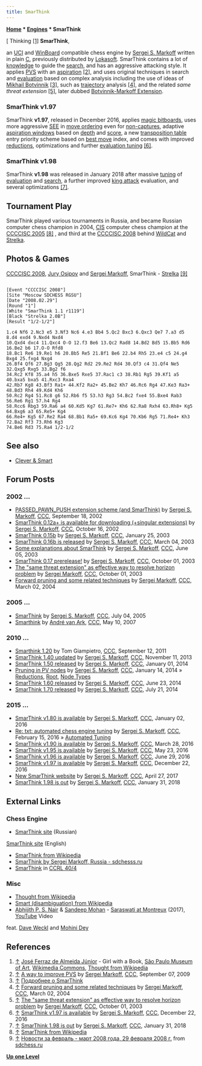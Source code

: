 ```yaml
---
title: SmarThink
---
```

**[Home](Home "Home") \* [Engines](Engines "Engines") \* SmarThink**



[ Thinking <a id="cite-note-1" href="#cite-ref-1">[1]</a>
**SmarThink**,  

an [UCI](UCI "UCI") and [WinBoard](WinBoard "WinBoard") compatible chess engine by [Sergei S. Markoff](Sergei_Markoff "Sergei Markoff") written in plain [C](C "C"), previously distributed by [Lokasoft](Lokasoft "Lokasoft"). SmarThink contains a lot of [knowledge](Knowledge "Knowledge") to guide the [search](Search "Search"), and has an aggressive attacking style. It applies [PVS](Principal_Variation_Search "Principal Variation Search") with an [aspiration](Aspiration_Windows "Aspiration Windows") <a id="cite-note-2" href="#cite-ref-2">[2]</a>, and uses original techniques in search and [evaluation](Evaluation "Evaluation") based on complex analysis including the use of ideas of [Mikhail Botvinnik](Mikhail_Botvinnik "Mikhail Botvinnik") <a id="cite-note-3" href="#cite-ref-3">[3]</a>, such as [trajectory](Trajectory "Trajectory") analysis <a id="cite-note-4" href="#cite-ref-4">[4]</a>, and the related *same threat extension* <a id="cite-note-5" href="#cite-ref-5">[5]</a>, later dubbed [Botvinnik-Markoff Extension](Botvinnik-Markoff_Extension "Botvinnik-Markoff Extension").



### SmarThink v1.97


SmarThink **v1.97**, released in December 2016, applies [magic bitboards](Magic_Bitboards "Magic Bitboards"), uses more aggressive [SEE](Static_Exchange_Evaluation "Static Exchange Evaluation") in [move ordering](Move_Ordering "Move Ordering") even for [non-captures](Move_Ordering#NonCaptures "Move Ordering"), adaptive [aspiration windows](Aspiration_Windows "Aspiration Windows") based on [depth](Depth "Depth") and [score](Score "Score"), a new [transposition table](Transposition_Table "Transposition Table") entry priority scheme based on [best move](Best_Move "Best Move") index, and comes with improved [reductions](Reductions "Reductions"), optimizations and further [evaluation tuning](Automated_Tuning "Automated Tuning") <a id="cite-note-6" href="#cite-ref-6">[6]</a>. 



### SmarThink v1.98


SmarThink **v1.98** was released in January 2018 after massive [tuning](Automated_Tuning "Automated Tuning") of [evaluation](Evaluation "Evaluation") and [search](Search "Search"), a further improved [king attack](King_Safety "King Safety") evaluation, and several optimizations <a id="cite-note-7" href="#cite-ref-7">[7]</a>.



## Tournament Play


SmarThink played various tournaments in Russia, and became Russian computer chess champion in 2004, [CIS](https://en.wikipedia.org/wiki/Commonwealth_of_Independent_States) computer chess champion at the [CCCCISC 2005](index.php?title=CCCCISC_2005&action=edit&redlink=1 "CCCCISC 2005 (page does not exist)") <a id="cite-note-8" href="#cite-ref-8">[8]</a> , and third at the [CCCCISC 2008](CCCCISC_2008 "CCCCISC 2008") behind [WildCat](WildCat "WildCat") and [Strelka](Strelka "Strelka"). 



## Photos & Games


 [](http://www.sdchess.ru/febr_march_08.htm) 
[CCCCISC 2008](CCCCISC_2008 "CCCCISC 2008"), [Jury Osipov](Jury_Osipov "Jury Osipov") and [Sergei Markoff](Sergei_Markoff "Sergei Markoff"), SmarThink - [Strelka](Strelka "Strelka") <a id="cite-note-9" href="#cite-ref-9">[9]</a>




```

[Event "CCCCISC 2008"]
[Site "Moscow SDCHESS RGSU"]
[Date "2008.02.29"]
[Round "1"]
[White "SmarThink 1.1 r1119"]
[Black "Strelka 2.0B"]
[Result "1/2-1/2"]

1.c4 Nf6 2.Nc3 e5 3.Nf3 Nc6 4.e3 Bb4 5.Qc2 Bxc3 6.Qxc3 Qe7 7.a3 d5 8.d4 exd4 9.Nxd4 Nxd4 
10.Qxd4 dxc4 11.Qxc4 O-O 12.f3 Be6 13.Qc2 Rad8 14.Bd2 Bd5 15.Bb5 Rd6 16.Be2 b6 17.O-O Rfd8 
18.Bc1 Re6 19.Re1 h6 20.Bb5 Re5 21.Bf1 Be6 22.b4 Rh5 23.e4 c5 24.g4 Bxg4 25.fxg4 Nxg4 
26.Bf4 Qf6 27.Bg3 Qg5 28.Qg2 Rd2 29.Re2 Rd4 30.Qf3 c4 31.Qf4 Ne5 32.Qxg5 Rxg5 33.Bg2 f6 
34.Rc2 Kf8 35.a4 h5 36.Bxe5 Rxe5 37.Rac1 c3 38.Rb1 Rg5 39.Kf1 a5 40.bxa5 bxa5 41.Rxc3 Rxa4 
42.Rb7 Kg8 43.Bf3 Ra1+ 44.Kf2 Ra2+ 45.Be2 Kh7 46.Rc6 Rg4 47.Ke3 Ra3+ 48.Bd3 Rh4 49.Kd4 Kh6 
50.Rc2 Rg4 51.Rc8 g6 52.Rb6 f5 53.h3 Rg3 54.Bc2 fxe4 55.Bxe4 Rab3 56.Re6 Rg1 57.h4 Rg4 
58.Rcc6 Rbg3 59.Ra6 a4 60.Kd5 Kg7 61.Re7+ Kh6 62.Ra8 Rxh4 63.Rh8+ Kg5 64.Bxg6 a3 65.Re5+ Kg4 
66.Re4+ Kg5 67.Re2 Ra4 68.Bb1 Ra5+ 69.Kc6 Kg4 70.Kb6 Rg5 71.Re4+ Kh3 72.Ba2 Rf3 73.Rh6 Kg3 
74.Be6 Rd3 75.Ra4 1/2-1/2 

```

## See also


* [Clever & Smart](Clever_%26_Smart "Clever & Smart")


## Forum Posts


### 2002 ...


* [PASSED\_PAWN\_PUSH extension scheme (and SmarThink)](https://www.stmintz.com/ccc/index.php?id=252677) by [Sergei S. Markoff](Sergei_Markoff "Sergei Markoff"), [CCC](CCC "CCC"), September 18, 2002
* [SmarThink 0.12a+ is available for downloading (+singular extensions)](https://www.stmintz.com/ccc/index.php?id=259642) by [Sergei S. Markoff](Sergei_Markoff "Sergei Markoff"), [CCC](CCC "CCC"), October 16, 2002
* [SmarThink 0.15b](https://www.stmintz.com/ccc/index.php?id=279459) by [Sergei S. Markoff](Sergei_Markoff "Sergei Markoff"), [CCC](CCC "CCC"), January 25, 2003
* [SmarThink 0.16b is released](https://www.stmintz.com/ccc/index.php?id=287912) by [Sergei S. Markoff](Sergei_Markoff "Sergei Markoff"), [CCC](CCC "CCC"), March 04, 2003
* [Some explanations about SmarThink](https://www.stmintz.com/ccc/index.php?id=299525) by [Sergei S. Markoff](Sergei_Markoff "Sergei Markoff"), [CCC](CCC "CCC"), June 05, 2003
* [SmarThink 0.17 prerelease!](https://www.stmintz.com/ccc/index.php?id=318808) by [Sergei S. Markoff](Sergei_Markoff "Sergei Markoff"), [CCC](CCC "CCC"), October 01, 2003
* [The "same threat extension" as effective way to resolve horizon problem](https://www.stmintz.com/ccc/index.php?id=318833) by [Sergei Markoff](Sergei_Markoff "Sergei Markoff"), [CCC](CCC "CCC"), October 01, 2003
* [Forward pruning and some related techniques](https://www.stmintz.com/ccc/index.php?id=352384) by [Sergei Markoff](Sergei_Markoff "Sergei Markoff"), [CCC](CCC "CCC"), March 02, 2004


### 2005 ...


* [SmarThink](https://www.stmintz.com/ccc/index.php?id=434992) by [Sergei S. Markoff](Sergei_Markoff "Sergei Markoff"), [CCC](CCC "CCC"), July 04, 2005
* [Smarthink](http://www.talkchess.com/forum/viewtopic.php?t=13680) by [André van Ark](index.php?title=Andr%C3%A9_van_Ark&action=edit&redlink=1 "André van Ark (page does not exist)"), [CCC](CCC "CCC"), May 10, 2007


### 2010 ...


* [Smarthink 1.20](http://www.talkchess.com/forum/viewtopic.php?t=40365) by Tom Giampietro, [CCC](CCC "CCC"), September 12, 2011
* [SmarThink 1.40 updated](http://www.talkchess.com/forum/viewtopic.php?t=50024) by [Sergei S. Markoff](Sergei_Markoff "Sergei Markoff"), [CCC](CCC "CCC"), November 11, 2013
* [SmarThink 1.50 released](http://www.talkchess.com/forum/viewtopic.php?t=50713) by [Sergei S. Markoff](Sergei_Markoff "Sergei Markoff"), [CCC](CCC "CCC"), January 01, 2014
* [Pruning in PV nodes](http://www.talkchess.com/forum/viewtopic.php?t=50907) by [Sergei S. Markoff](Sergei_Markoff "Sergei Markoff"), [CCC](CCC "CCC"), January 14, 2014 » [Reductions](Reductions "Reductions"), [Root](Root "Root"), [Node Types](Node_Types "Node Types")
* [SmarThink 1.60 released](http://www.talkchess.com/forum/viewtopic.php?t=52732) by [Sergei S. Markoff](Sergei_Markoff "Sergei Markoff"), [CCC](CCC "CCC"), June 23, 2014
* [SmarThink 1.70 released](http://www.talkchess.com/forum/viewtopic.php?t=53036) by [Sergei S. Markoff](Sergei_Markoff "Sergei Markoff"), [CCC](CCC "CCC"), July 21, 2014


### 2015 ...


* [SmarThink v1.80 is available](http://www.talkchess.com/forum/viewtopic.php?t=58771) by [Sergei S. Markoff](Sergei_Markoff "Sergei Markoff"), [CCC](CCC "CCC"), January 02, 2016
* [Re: txt: automated chess engine tuning](http://www.talkchess.com/forum/viewtopic.php?t=55696&start=108) by [Sergei S. Markoff](Sergei_Markoff "Sergei Markoff"), [CCC](CCC "CCC"), February 15, 2016 » [Automated Tuning](Automated_Tuning "Automated Tuning")
* [SmarThink v1.90 is available](http://www.talkchess.com/forum/viewtopic.php?t=59669) by [Sergei S. Markoff](Sergei_Markoff "Sergei Markoff"), [CCC](CCC "CCC"), March 28, 2016
* [SmarThink v1.95 is available](http://www.talkchess.com/forum/viewtopic.php?t=60249) by [Sergei S. Markoff](Sergei_Markoff "Sergei Markoff"), [CCC](CCC "CCC"), May 23, 2016
* [SmarThink v1.96 is available](http://www.talkchess.com/forum/viewtopic.php?t=60638) by [Sergei S. Markoff](Sergei_Markoff "Sergei Markoff"), [CCC](CCC "CCC"), June 29, 2016
* [SmarThink v1.97 is available](http://www.talkchess.com/forum/viewtopic.php?t=62563) by [Sergei S. Markoff](Sergei_Markoff "Sergei Markoff"), [CCC](CCC "CCC"), December 22, 2016
* [New SmarThink website](http://www.talkchess.com/forum/viewtopic.php?t=63847) by [Sergei S. Markoff](Sergei_Markoff "Sergei Markoff"), [CCC](CCC "CCC"), April 27, 2017
* [SmarThink 1.98 is out](http://www.talkchess.com/forum/viewtopic.php?t=66464) by [Sergei S. Markoff](Sergei_Markoff "Sergei Markoff"), [CCC](CCC "CCC"), January 31, 2018


## External Links


### Chess Engine


* [SmarThink site](http://smarthink.ru/) (Russian)


 [SmarThink site](http://smarthink.ru/index_en.html) (English)
* [SmarThink from Wikipedia](https://en.wikipedia.org/wiki/SmarThink)
* [SmarThink by Sergei Markoff, Russia - sdchesss.ru](http://www.sdchess.ru/smarthink.htm)
* [SmarThink](http://www.computerchess.org.uk/ccrl/404/cgi/compare_engines.cgi?family=SmarThink&print=Rating+list&print=Results+table&print=LOS+table&print=Ponder+hit+table&print=Eval+difference+table&print=Comopp+gamenum+table&print=Overlap+table&print=Score+with+common+opponents) in [CCRL 40/4](CCRL "CCRL")


### Misc


* [Thought from Wikipedia](https://en.wikipedia.org/wiki/Thought)
* [Smart (disambiguation) from Wikipedia](https://en.wikipedia.org/wiki/Smart)
* [Abhijith P. S. Nair](Category:Abhijith_P._S._Nair "Category:Abhijith P. S. Nair") & [Sandeep Mohan](Category:Sandeep_Mohan "Category:Sandeep Mohan") - [Saraswati at Montreux](https://abhijithviolin.bandcamp.com/track/saraswati-at-montreux-abhijith-sandeep-ft-dave-weckl-mohini-dey) (2017), [YouTube](https://en.wikipedia.org/wiki/YouTube) Video


 feat. [Dave Weckl](Category:Dave_Weckl "Category:Dave Weckl") and [Mohini Dey](Category:Mohini_Dey "Category:Mohini Dey")

## References


1. <a id="cite-ref-1" href="#cite-note-1">↑</a> [José Ferraz de Almeida Júnior](index.php?title=Category:Jos%C3%A9_Ferraz_de_Almeida_J%C3%BAnior&action=edit&redlink=1 "Category:José Ferraz de Almeida Júnior (page does not exist)") - Girl with a Book, [São Paulo Museum of Art](https://en.wikipedia.org/wiki/S%C3%A3o_Paulo_Museum_of_Art), [Wikimedia Commons](https://en.wikipedia.org/wiki/Wikimedia_Commons), [Thought from Wikipedia](https://en.wikipedia.org/wiki/Thought)
2. <a id="cite-ref-2" href="#cite-note-2">↑</a> [A way to improve PVS](http://www.talkchess.com/forum/viewtopic.php?t=29681) by [Sergei Markoff](Sergei_Markoff "Sergei Markoff"), [CCC](CCC "CCC"), September 07, 2009
3. <a id="cite-ref-3" href="#cite-note-3">↑</a> [Подробнее о SmarThink](http://www.aigroup.narod.ru/detailsr.htm)
4. <a id="cite-ref-4" href="#cite-note-4">↑</a> [Forward pruning and some related techniques](https://www.stmintz.com/ccc/index.php?id=352384) by [Sergei Markoff](Sergei_Markoff "Sergei Markoff"), [CCC](CCC "CCC"), March 02, 2004
5. <a id="cite-ref-5" href="#cite-note-5">↑</a> [The "same threat extension" as effective way to resolve horizon problem](https://www.stmintz.com/ccc/index.php?id=318833) by [Sergei Markoff](Sergei_Markoff "Sergei Markoff"), [CCC](CCC "CCC"), October 01, 2003
6. <a id="cite-ref-6" href="#cite-note-6">↑</a> [SmarThink v1.97 is available](http://www.talkchess.com/forum/viewtopic.php?t=62563) by [Sergei S. Markoff](Sergei_Markoff "Sergei Markoff"), [CCC](CCC "CCC"), December 22, 2016
7. <a id="cite-ref-7" href="#cite-note-7">↑</a> [SmarThink 1.98 is out](http://www.talkchess.com/forum/viewtopic.php?t=66464) by [Sergei S. Markoff](Sergei_Markoff "Sergei Markoff"), [CCC](CCC "CCC"), January 31, 2018
8. <a id="cite-ref-8" href="#cite-note-8">↑</a> [SmarThink from Wikipedia](https://en.wikipedia.org/wiki/SmarThink)
9. <a id="cite-ref-9" href="#cite-note-9">↑</a> [Новости за февраль - март 2008 года, 29 февраля 2008 г.](http://www.sdchess.ru/febr_march_08.htm) from [sdchess.ru](http://www.sdchess.ru/)

**[Up one Level](Engines "Engines")**







 
